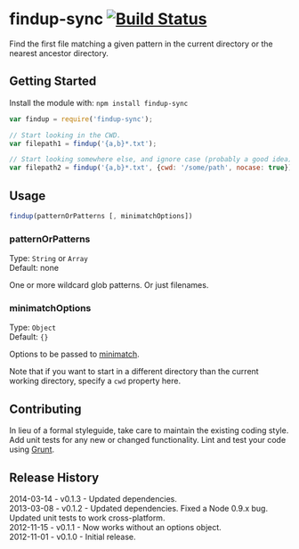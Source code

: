 # findup-sync [![Build Status](https://secure.travis-ci.org/cowboy/node-findup-sync.png?branch=master)](http://travis-ci.org/cowboy/node-findup-sync)

Find the first file matching a given pattern in the current directory or the nearest ancestor directory.

## Getting Started
Install the module with: `npm install findup-sync`

```js
var findup = require('findup-sync');

// Start looking in the CWD.
var filepath1 = findup('{a,b}*.txt');

// Start looking somewhere else, and ignore case (probably a good idea).
var filepath2 = findup('{a,b}*.txt', {cwd: '/some/path', nocase: true});
```

## Usage

```js
findup(patternOrPatterns [, minimatchOptions])
```

### patternOrPatterns
Type: `String` or `Array`  
Default: none

One or more wildcard glob patterns. Or just filenames.

### minimatchOptions
Type: `Object`  
Default: `{}`

Options to be passed to [minimatch](https://github.com/isaacs/minimatch).

Note that if you want to start in a different directory than the current working directory, specify a `cwd` property here.

## Contributing
In lieu of a formal styleguide, take care to maintain the existing coding style. Add unit tests for any new or changed functionality. Lint and test your code using [Grunt](http://gruntjs.com/).

## Release History
2014-03-14 - v0.1.3 - Updated dependencies.  
2013-03-08 - v0.1.2 - Updated dependencies. Fixed a Node 0.9.x bug. Updated unit tests to work cross-platform.  
2012-11-15 - v0.1.1 - Now works without an options object.  
2012-11-01 - v0.1.0 - Initial release.
